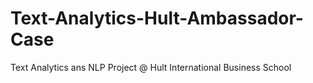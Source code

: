 # Text-Analytics-Hult-Ambassador-Case
Text Analytics ans NLP Project @ Hult International Business School
